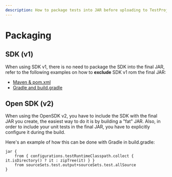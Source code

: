 ```yaml
---
description: How to package tests into JAR before uploading to TestProject
---
```


# Packaging

## SDK \(v1\)

When using SDK v1, there is no need to package the SDK into the final JAR, refer to the following examples on how to **exclude** SDK v1 rom the final JAR:

* [Maven & pom.xml](https://github.com/testproject-io/addons/blob/master/Examples/Web/pom.xml#L57)
* [Gradle and build.gradle](https://github.com/testproject-io/addons/blob/master/Examples/Web/build.gradle#L33)

## Open SDK \(v2\)

When using the OpenSDK v2, you have to include the SDK with the final JAR you create, the easiest way to do it is by building a "fat" JAR. Also, in order to include your unit tests in the final JAR, you have to explicitly configure it during the build.

Here's an example of how this can be done with Gradle in build.gradle:

```text
jar {
    from { configurations.testRuntimeClasspath.collect { it.isDirectory() ? it : zipTree(it) } }
    from sourceSets.test.output+sourceSets.test.allSource
}
```




